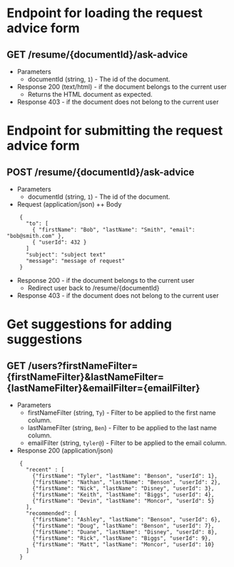 # Endpoint for loading the request advice form
## GET /resume/{documentId}/ask-advice
+ Parameters
  + documentId (string, `1`) - The id of the document.
+ Response 200 (text/html) - if the document belongs to the current user
  + Returns the HTML document as expected.
+ Response 403 - if the document does not belong to the current user

# Endpoint for submitting the request advice form
## POST /resume/{documentId}/ask-advice
+ Parameters
  + documentId (string, `1`) - The id of the document.
+ Request (application/json)
  ++ Body

```
    {
      "to": [
        { "firstName": "Bob", "lastName": "Smith", "email": "bob@smith.com" },
        { "userId": 432 }
      ]
      "subject": "subject text"
      "message": "message of request"
    }
```

+ Response 200 - if the document belongs to the current user
  + Redirect user back to /resume/{documentId}
+ Response 403 - if the document does not belong to the current user


# Get suggestions for adding suggestions
## GET /users?firstNameFilter={firstNameFilter}&lastNameFilter={lastNameFilter}&emailFilter={emailFilter}
+ Parameters
  + firstNameFilter (string, `Ty`) - Filter to be applied to the first name column.
  + lastNameFilter (string, `Ben`) - Filter to be applied to the last name column.
  + emailFilter (string, `tyler@`) - Filter to be applied to the email column.
+ Response 200 (application/json)

```
    {
      "recent" : [
        {"firstName": "Tyler", "lastName": "Benson", "userId": 1},
        {"firstName": "Nathan", "lastName": "Benson", "userId": 2},
        {"firstName": "Nick", "lastName": "Disney", "userId": 3},
        {"firstName": "Keith", "lastName": "Biggs", "userId": 4},
        {"firstName": "Devin", "lastName": "Moncor", "userId": 5}
      ],
      "recommended": [
        {"firstName": "Ashley", "lastName": "Benson", "userId": 6},
        {"firstName": "Doug", "lastName": "Benson", "userId": 7},
        {"firstName": "Duane", "lastName": "Disney", "userId": 8},
        {"firstName": "Rick", "lastName": "Biggs", "userId": 9},
        {"firstName": "Matt", "lastName": "Moncor", "userId": 10}
      ]
    }
```